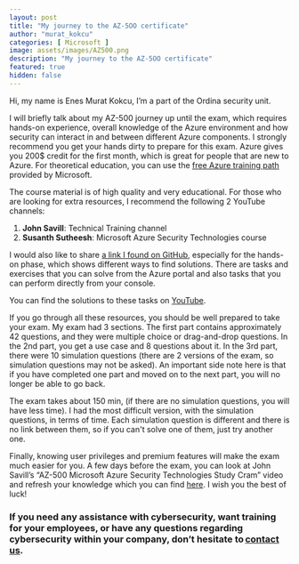 ```yaml
---
layout: post
title: "My journey to the AZ-5OO certificate"
author: "murat_kokcu"
categories: [ Microsoft ]
image: assets/images/AZ500.png
description: "My journey to the AZ-5OO certificate"
featured: true
hidden: false
---
```



Hi, my name is Enes Murat Kokcu, I’m a part of the Ordina security unit.

I will briefly talk about my AZ-500 journey up until the exam, which requires hands-on experience, overall knowledge of the Azure environment and how security can interact in and between different Azure components. I strongly recommend you get your hands dirty to prepare for this exam. Azure gives you 200$ credit for the first month, which is great for people that are new to Azure. For theoretical education, you can use the [free Azure training path](https://learn.microsoft.com/en-us/certifications/azure-security-engineer/) provided by Microsoft.

The course material is of high quality and very educational. For those who are looking for extra resources, I recommend the following 2 YouTube channels:

  1. **John Savill**: Technical Training channel
  2. **Susanth Sutheesh**: Microsoft Azure Security Technologies course


I would also like to share [a link I found on GitHub](https://github.com/MicrosoftLearning/AZ500-AzureSecurityTechnologies/tree/master/Instructions/Labs), especially for the hands-on phase, which shows different ways to find solutions. There are tasks and exercises that you can solve from the Azure portal and also tasks that you can perform directly from your console.

You can find the solutions to these tasks on [YouTube](https://www.youtube.com/watch?v=XTX9cU4whKI&list=PL0tdq6BH7heDn1E1ABeVUaqPKjjec2Pak).

If you go through all these resources, you should be well prepared to take your exam. My exam had 3 sections. The first part contains approximately 42 questions, and they were multiple choice or drag-and-drop questions. In the 2nd part, you get a use case and 8 questions about it. In the 3rd part, there were 10 simulation questions (there are 2 versions of the exam, so simulation questions may not be asked). An important side note here is that if you have completed one part and moved on to the next part, you will no longer be able to go back.

The exam takes about 150 min, (if there are no simulation questions, you will have less time). I had the most difficult version, with the simulation questions, in terms of time. Each simulation question is different and there is no link between them, so if you can't solve one of them, just try another one.

Finally, knowing user privileges and premium features will make the exam much easier for you. A few days before the exam, you can look at John Savill’s “AZ-500 Microsoft Azure Security Technologies Study Cram” video and refresh your knowledge which you can find [here](https://www.youtube.com/watch?v=6vISzj-z8k4). I wish you the best of luck! 

### If you need any assistance with cybersecurity, want training for your employees, or have any questions regarding cybersecurity within your company, don’t hesitate to [contact us](https://www.ordina.be/diensten/security-and-privacy/).